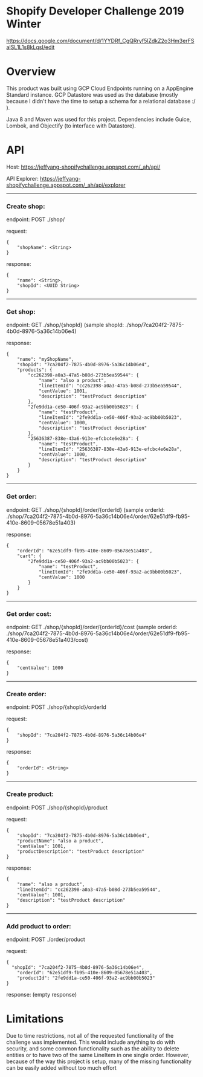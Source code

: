 # Shopify Developer Challenge 2019 Winter

https://docs.google.com/document/d/1YYDRf_CgQRryf5lZdkZ2o3Hm3erFSaISL1L1s8kLqsI/edit

# Overview

This product was built using GCP Cloud Endpoints running on a AppEngine Standard instance. GCP Datastore
was used as the database (mostly because I didn't have the time to setup a schema for a relational
database :/ ).

Java 8 and Maven was used for this project. Dependencies include Guice, Lombok, and Objectify
(to interface with Datastore).

# API

Host: https://jeffyang-shopifychallenge.appspot.com/_ah/api/

API Explorer: https://jeffyang-shopifychallenge.appspot.com/_ah/api/explorer

-------------------------------------------------------------------------------
### Create shop:

endpoint: POST ./shop/

request:
```
{
	"shopName": <String>
}
```

response:
```
{
    "name": <String>,
    "shopId": <UUID String>
}
```

-------------------------------------------------------------------------------
### Get shop:

endpoint: GET ./shop/{shopId}
(sample shopId: ./shop/7ca204f2-7875-4b0d-8976-5a36c14b06e4)

response:
```
{
    "name": "myShopName",
    "shopId": "7ca204f2-7875-4b0d-8976-5a36c14b06e4",
    "products": {
        "cc262398-a0a3-47a5-b08d-273b5ea59544": {
            "name": "also a product",
            "lineItemId": "cc262398-a0a3-47a5-b08d-273b5ea59544",
            "centValue": 1001,
            "description": "testProduct description"
        },
        "2fe9dd1a-ce50-406f-93a2-ac9bb00b5023": {
            "name": "testProduct",
            "lineItemId": "2fe9dd1a-ce50-406f-93a2-ac9bb00b5023",
            "centValue": 1000,
            "description": "testProduct description"
        },
        "25636387-838e-43a6-913e-efcbc4e6e28a": {
            "name": "testProduct",
            "lineItemId": "25636387-838e-43a6-913e-efcbc4e6e28a",
            "centValue": 1000,
            "description": "testProduct description"
        }
    }
}
```

-------------------------------------------------------------------------------
### Get order:

endpoint: GET ./shop/{shopId}/order/{orderId}
(sample orderId: ./shop/7ca204f2-7875-4b0d-8976-5a36c14b06e4/order/62e51df9-fb95-410e-8609-05678e51a403)

response:
```
{
    "orderId": "62e51df9-fb95-410e-8609-05678e51a403",
    "cart": {
        "2fe9dd1a-ce50-406f-93a2-ac9bb00b5023": {
            "name": "testProduct",
            "lineItemId": "2fe9dd1a-ce50-406f-93a2-ac9bb00b5023",
            "centValue": 1000
        }
    }
}
```

-------------------------------------------------------------------------------
### Get order cost:

endpoint: GET ./shop/{shopId}/order/{orderId}/cost
(sample orderId: ./shop/7ca204f2-7875-4b0d-8976-5a36c14b06e4/order/62e51df9-fb95-410e-8609-05678e51a403/cost)

response:
```
{
    "centValue": 1000
}
```

-------------------------------------------------------------------------------
### Create order:

endpoint: POST ./shop/{shopId}/orderId

request:
```
{
	"shopId": "7ca204f2-7875-4b0d-8976-5a36c14b06e4"
}
```

response:
```
{
    "orderId": <String>
}
```

-------------------------------------------------------------------------------
### Create product:

endpoint: POST ./shop/{shopId}/product

request:
```
{
	"shopId": "7ca204f2-7875-4b0d-8976-5a36c14b06e4",
	"productName": "also a product",
	"centValue": 1001,
	"productDescription": "testProduct description"
}
```

response:
```
{
    "name": "also a product",
    "lineItemId": "cc262398-a0a3-47a5-b08d-273b5ea59544",
    "centValue": 1001,
    "description": "testProduct description"
}
```

-------------------------------------------------------------------------------
### Add product to order:

endpoint: POST ./order/product

request:
```
{
  "shopId": "7ca204f2-7875-4b0d-8976-5a36c14b06e4",
	"orderId": "62e51df9-fb95-410e-8609-05678e51a403",
	"productId": "2fe9dd1a-ce50-406f-93a2-ac9bb00b5023"
}
```

response:
(empty response)


# Limitations

Due to time restrictions, not all of the requested functionality of the challenge was implemented.
This would include anything to do with security, and some common functionality such as the ability
to delete entities or to have two of the same LineItem in one single order. However, because of the
way this project is setup, many of the missing functionality can be easily added without too much
effort
